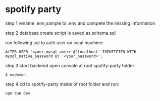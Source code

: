 # spotify party

step 1 rename .env_sample to .env and compete the missing information

step 2 database create script is saved as 
    schema.sql

run following sql to auth user on local machine:

    ALTER USER '<your_mysql_user>'@'localhost' IDENTIFIED WITH mysql_native_password BY '<your_password>';

step 3 start backend open console at root spotify-party folder:

    $ nodemon


step 4 cd to spotify-party inside of root folder and run:

    npm run dev